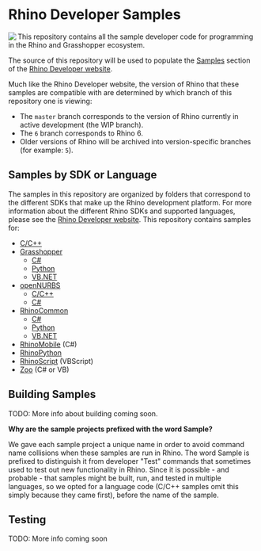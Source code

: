 # Rhino Developer Samples

<img align="left" src="https://github.com/mcneel/developer-rhino3d-com/blob/master/images/dev-logo-rhino-small.png">

This repository contains all the sample developer code for programming in the Rhino and Grasshopper ecosystem.

The source of this repository will be used to populate the [Samples](http://developer.rhino3d.com/samples/) section of the [Rhino Developer website](http://developer.rhino3d.com/).

Much like the Rhino Developer website, the version of Rhino that these samples are compatible with are determined by which branch of this repository one is viewing:

- The `master` branch corresponds to the version of Rhino currently in active development (the WIP branch).
- The `6` branch corresponds to Rhino 6.
- Older versions of Rhino will be archived into version-specific branches (for example: `5`).

## Samples by SDK or Language

The samples in this repository are organized by folders that correspond to the different SDKs that make up the Rhino development platform.  For more information about the different Rhino SDKs and supported languages, please see the [Rhino Developer website](http://developer.rhino3d.com/).  This repository contains samples for:

- [C/C++](cpp)
- [Grasshopper](grasshopper)
  - [C#](grasshopper/cs)
  - [Python](grasshopper/py)
  - [VB.NET](grasshopper/vb)
- [openNURBS](opennurbs)
  - [C/C++](opennurbs/cpp)
  - [C#](opennurbs/cs)
- [RhinoCommon](rhinocommon)
  - [C#](rhinocommon/cs)
  - [Python](rhinocommon/py)
  - [VB.NET](rhinocommon/vb)
- [RhinoMobile](rhinomobile) (C#)
- [RhinoPython](rhinopython)
- [RhinoScript](rhinoscript) (VBScript)
- [Zoo](zoo) (C# or VB)

## Building Samples

TODO: More info about building coming soon.

**Why are the sample projects prefixed with the word Sample?**

We gave each sample project a unique name in order to avoid command name collisions when these samples are run in Rhino.  The word Sample is prefixed to distinguish it from developer "Test" commands that sometimes used to test out new functionality in Rhino.  Since it is possible - and probable - that samples might be built, run, and tested in multiple languages, so we opted for a language code (C/C++ samples omit this simply because they came first), before the name of the sample.

## Testing

TODO: More info coming soon

